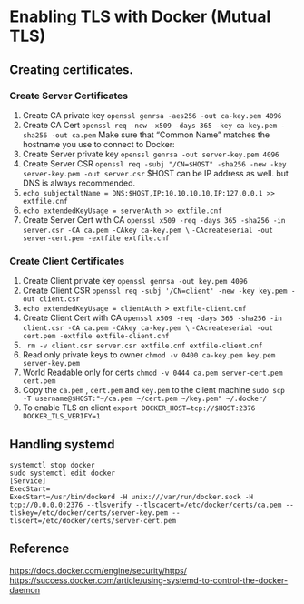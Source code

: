 # Enabling TLS with Docker (Mutual TLS)

## Creating certificates.

### Create Server Certificates
1. Create CA private key `openssl genrsa -aes256 -out ca-key.pem 4096`
2. Create CA Cert `openssl req -new -x509 -days 365 -key ca-key.pem -sha256 -out ca.pem` 
   Make sure that “Common Name” matches the hostname you use to connect to Docker:
3. Create Server private key `openssl genrsa -out server-key.pem 4096`
4. Create Server CSR  `openssl req -subj "/CN=$HOST" -sha256 -new -key server-key.pem -out server.csr`
   $HOST can be IP address as well. but DNS is always recommended.
5. `echo subjectAltName = DNS:$HOST,IP:10.10.10.10,IP:127.0.0.1 >> extfile.cnf`
6. `echo extendedKeyUsage = serverAuth >> extfile.cnf`
7. Create Server Cert with CA `openssl x509 -req -days 365 -sha256 -in server.csr -CA ca.pem -CAkey ca-key.pem \`
   `-CAcreateserial -out server-cert.pem -extfile extfile.cnf`

### Create Client Certificates
1.  Create Client private key `openssl genrsa -out key.pem 4096`
2.  Create Client CSR `openssl req -subj '/CN=client' -new -key key.pem -out client.csr`
3.  `echo extendedKeyUsage = clientAuth > extfile-client.cnf`
4. Create Client Cert with CA `openssl x509 -req -days 365 -sha256 -in client.csr -CA ca.pem -CAkey ca-key.pem \`
  `-CAcreateserial -out cert.pem -extfile extfile-client.cnf`
5. ` rm -v client.csr server.csr extfile.cnf extfile-client.cnf`
6. Read only private keys to owner `chmod -v 0400 ca-key.pem key.pem server-key.pem`
7. World Readable only for certs `chmod -v 0444 ca.pem server-cert.pem cert.pem`
8. Copy the `ca.pem` , `cert.pem` and `key.pem` to the client machine  `sudo scp  -T username@$HOST:"~/ca.pem ~/cert.pem ~/key.pem" ~/.docker/`
9. To enable TLS on client `export DOCKER_HOST=tcp://$HOST:2376 DOCKER_TLS_VERIFY=1`

## Handling systemd
```` 
systemctl stop docker
sudo systemctl edit docker
[Service]
ExecStart=
ExecStart=/usr/bin/dockerd -H unix:///var/run/docker.sock -H tcp://0.0.0.0:2376 --tlsverify --tlscacert=/etc/docker/certs/ca.pem --tlskey=/etc/docker/certs/server-key.pem --tlscert=/etc/docker/certs/server-cert.pem
````

## Reference
https://docs.docker.com/engine/security/https/
https://success.docker.com/article/using-systemd-to-control-the-docker-daemon